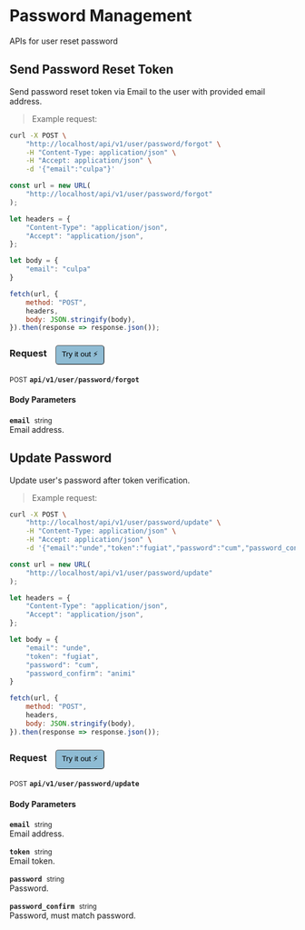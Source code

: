 # Password Management

APIs for user reset password

## Send Password Reset Token


Send password reset token via Email to the user with provided email address.

> Example request:

```bash
curl -X POST \
    "http://localhost/api/v1/user/password/forgot" \
    -H "Content-Type: application/json" \
    -H "Accept: application/json" \
    -d '{"email":"culpa"}'

```

```javascript
const url = new URL(
    "http://localhost/api/v1/user/password/forgot"
);

let headers = {
    "Content-Type": "application/json",
    "Accept": "application/json",
};

let body = {
    "email": "culpa"
}

fetch(url, {
    method: "POST",
    headers,
    body: JSON.stringify(body),
}).then(response => response.json());
```


<div id="execution-results-POSTapi-v1-user-password-forgot" hidden>
    <blockquote>Received response<span id="execution-response-status-POSTapi-v1-user-password-forgot"></span>:</blockquote>
    <pre class="json"><code id="execution-response-content-POSTapi-v1-user-password-forgot"></code></pre>
</div>
<div id="execution-error-POSTapi-v1-user-password-forgot" hidden>
    <blockquote>Request failed with error:</blockquote>
    <pre><code id="execution-error-message-POSTapi-v1-user-password-forgot"></code></pre>
</div>
<form id="form-POSTapi-v1-user-password-forgot" data-method="POST" data-path="api/v1/user/password/forgot" data-authed="0" data-hasfiles="0" data-headers='{"Content-Type":"application\/json","Accept":"application\/json"}' onsubmit="event.preventDefault(); executeTryOut('POSTapi-v1-user-password-forgot', this);">
<h3>
    Request&nbsp;&nbsp;&nbsp;
        <button type="button" style="background-color: #8fbcd4; padding: 5px 10px; border-radius: 5px; border-width: thin;" id="btn-tryout-POSTapi-v1-user-password-forgot" onclick="tryItOut('POSTapi-v1-user-password-forgot');">Try it out ⚡</button>
    <button type="button" style="background-color: #c97a7e; padding: 5px 10px; border-radius: 5px; border-width: thin;" id="btn-canceltryout-POSTapi-v1-user-password-forgot" onclick="cancelTryOut('POSTapi-v1-user-password-forgot');" hidden>Cancel</button>&nbsp;&nbsp;
    <button type="submit" style="background-color: #6ac174; padding: 5px 10px; border-radius: 5px; border-width: thin;" id="btn-executetryout-POSTapi-v1-user-password-forgot" hidden>Send Request 💥</button>
    </h3>
<p>
<small class="badge badge-black">POST</small>
 <b><code>api/v1/user/password/forgot</code></b>
</p>
<h4 class="fancy-heading-panel"><b>Body Parameters</b></h4>
<p>
<b><code>email</code></b>&nbsp;&nbsp;<small>string</small>  &nbsp;
<input type="text" name="email" data-endpoint="POSTapi-v1-user-password-forgot" data-component="body" required  hidden>
<br>
Email address.
</p>

</form>


## Update Password


Update user's password after token verification.

> Example request:

```bash
curl -X POST \
    "http://localhost/api/v1/user/password/update" \
    -H "Content-Type: application/json" \
    -H "Accept: application/json" \
    -d '{"email":"unde","token":"fugiat","password":"cum","password_confirm":"animi"}'

```

```javascript
const url = new URL(
    "http://localhost/api/v1/user/password/update"
);

let headers = {
    "Content-Type": "application/json",
    "Accept": "application/json",
};

let body = {
    "email": "unde",
    "token": "fugiat",
    "password": "cum",
    "password_confirm": "animi"
}

fetch(url, {
    method: "POST",
    headers,
    body: JSON.stringify(body),
}).then(response => response.json());
```


<div id="execution-results-POSTapi-v1-user-password-update" hidden>
    <blockquote>Received response<span id="execution-response-status-POSTapi-v1-user-password-update"></span>:</blockquote>
    <pre class="json"><code id="execution-response-content-POSTapi-v1-user-password-update"></code></pre>
</div>
<div id="execution-error-POSTapi-v1-user-password-update" hidden>
    <blockquote>Request failed with error:</blockquote>
    <pre><code id="execution-error-message-POSTapi-v1-user-password-update"></code></pre>
</div>
<form id="form-POSTapi-v1-user-password-update" data-method="POST" data-path="api/v1/user/password/update" data-authed="0" data-hasfiles="0" data-headers='{"Content-Type":"application\/json","Accept":"application\/json"}' onsubmit="event.preventDefault(); executeTryOut('POSTapi-v1-user-password-update', this);">
<h3>
    Request&nbsp;&nbsp;&nbsp;
        <button type="button" style="background-color: #8fbcd4; padding: 5px 10px; border-radius: 5px; border-width: thin;" id="btn-tryout-POSTapi-v1-user-password-update" onclick="tryItOut('POSTapi-v1-user-password-update');">Try it out ⚡</button>
    <button type="button" style="background-color: #c97a7e; padding: 5px 10px; border-radius: 5px; border-width: thin;" id="btn-canceltryout-POSTapi-v1-user-password-update" onclick="cancelTryOut('POSTapi-v1-user-password-update');" hidden>Cancel</button>&nbsp;&nbsp;
    <button type="submit" style="background-color: #6ac174; padding: 5px 10px; border-radius: 5px; border-width: thin;" id="btn-executetryout-POSTapi-v1-user-password-update" hidden>Send Request 💥</button>
    </h3>
<p>
<small class="badge badge-black">POST</small>
 <b><code>api/v1/user/password/update</code></b>
</p>
<h4 class="fancy-heading-panel"><b>Body Parameters</b></h4>
<p>
<b><code>email</code></b>&nbsp;&nbsp;<small>string</small>  &nbsp;
<input type="text" name="email" data-endpoint="POSTapi-v1-user-password-update" data-component="body" required  hidden>
<br>
Email address.
</p>
<p>
<b><code>token</code></b>&nbsp;&nbsp;<small>string</small>  &nbsp;
<input type="text" name="token" data-endpoint="POSTapi-v1-user-password-update" data-component="body" required  hidden>
<br>
Email token.
</p>
<p>
<b><code>password</code></b>&nbsp;&nbsp;<small>string</small>  &nbsp;
<input type="password" name="password" data-endpoint="POSTapi-v1-user-password-update" data-component="body" required  hidden>
<br>
Password.
</p>
<p>
<b><code>password_confirm</code></b>&nbsp;&nbsp;<small>string</small>  &nbsp;
<input type="password" name="password_confirm" data-endpoint="POSTapi-v1-user-password-update" data-component="body" required  hidden>
<br>
Password, must match password.
</p>

</form>



